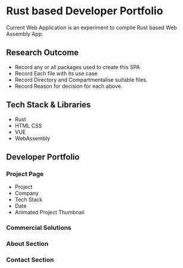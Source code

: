# Rust based Developer Portfolio
Current Web Application is an experiment to compile Rust based Web Assembly App.

## Research Outcome
 - Record any or all packages used to create this SPA
 - Record Each file with its use case
 - Record Directory and Compartmentalise suitable files.
 - Record Reason for decision for each above.

## Tech Stack & Libraries
 - Rust
 - HTML CSS
 - VUE
 - WebAssembly

## Developer Portfolio
### Project Page
 - Project
 - Company
 - Tech Stack
 - Date
 - Animated Project Thumbnail

### Commercial Solutions

### About Section

### Contact Section
